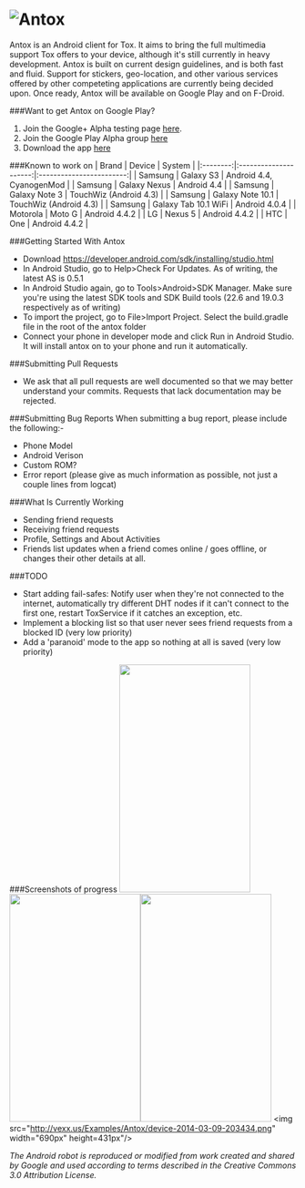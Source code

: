 ![Antox](http://vexx.us/Images/AntoxFull.png "Antox Tox Android Client")
=====

Antox is an Android client for Tox. It aims to bring the full multimedia support Tox offers to your device, although it's still currently in heavy development. Antox is built on current design guidelines, and is both fast and fluid. Support for stickers, geo-location, and other various services offered by other competeting applications are currently being decided upon. Once ready, Antox will be available on Google Play and on F-Droid.

###Want to get Antox on Google Play?
1. Join the Google+ Alpha testing page <a href="https://plus.google.com/communities/112302171077600707137">here</a>.
2. Join the Google Play Alpha group <a href="https://play.google.com/apps/testing/im.tox.antox">here</a>
3. Download the app <a href="https://play.google.com/store/apps/details?id=im.tox.antox">here</a>

###Known to work on
| Brand    | Device                | System                   |
|:--------:|:---------------------:|:------------------------:|
| Samsung  | Galaxy S3             | Android 4.4, CyanogenMod |
| Samsung  | Galaxy Nexus          | Android 4.4              |
| Samsung  | Galaxy Note 3         | TouchWiz (Android 4.3)   |
| Samsung  | Galaxy Note 10.1      | TouchWiz (Android 4.3)   |
| Samsung  | Galaxy Tab 10.1 WiFi  | Android 4.0.4            |
| Motorola | Moto G                | Android 4.4.2            |
| LG       | Nexus 5               | Android 4.4.2            |
| HTC      | One                   | Android 4.4.2            |

###Getting Started With Antox
- Download https://developer.android.com/sdk/installing/studio.html
- In Android Studio, go to Help>Check For Updates. As of writing, the latest AS is 0.5.1
- In Android Studio again, go to Tools>Android>SDK Manager. Make sure you're using the latest SDK tools and SDK Build tools (22.6 and 19.0.3 respectively as of writing)
- To import the project, go to File>Import Project. Select the build.gradle file in the root of the antox folder
- Connect your phone in developer mode and click Run in Android Studio. It will install antox on to your phone and run it automatically.

###Submitting Pull Requests
- We ask that all pull requests are well documented so that we may better understand your commits. Requests that lack documentation may be rejected.
 
###Submitting Bug Reports
When submitting a bug report, please include the following:-
- Phone Model
- Android Verison
- Custom ROM?
- Error report (please give as much information as possible, not just a couple lines from logcat)

###What Is Currently Working
- Sending friend requests
- Receiving friend requests
- Profile, Settings and About Activities
- Friends list updates when a friend comes online / goes offline, or changes their other details at all.

###TODO
- Start adding fail-safes: Notify user when they're not connected to the internet, automatically try different DHT nodes if it can't connect to the first one, restart ToxService if it catches an exception, etc.
- Implement a blocking list so that user never sees friend requests from a blocked ID (very low priority)
- Add a 'paranoid' mode to the app so nothing at all is saved (very low priority)

###Screenshots of progress
<img src="http://vexx.us/Examples/Antox/device-2014-03-02-231541.png" width="230px" height="400px"/><img src="http://vexx.us/Examples/Antox/device-2014-03-02-231621.png" width="230px" height="400px"/><img src="http://markwinter.me/profile.png" width="230px" height="400px"/>
<img src="http://vexx.us/Examples/Antox/device-2014-03-09-203434.png" width="690px" height=431px"/>

*The Android robot is reproduced or modified from work created and shared by Google and used according to terms described in the Creative Commons 3.0 Attribution License.*
